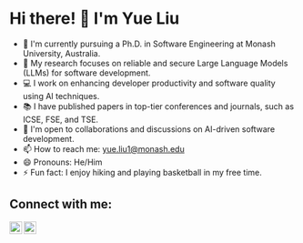 # Hi there! 👋 I'm Yue Liu

- 🔭 I'm currently pursuing a Ph.D. in Software Engineering at Monash University, Australia.
- 🌱 My research focuses on reliable and secure Large Language Models (LLMs) for software development.
- 💻 I work on enhancing developer productivity and software quality using AI techniques.
- 📚 I have published papers in top-tier conferences and journals, such as ICSE, FSE, and TSE.
- 🤝 I'm open to collaborations and discussions on AI-driven software development.
- 📫 How to reach me: yue.liu1@monash.edu
- 😄 Pronouns: He/Him
- ⚡ Fun fact: I enjoy hiking and playing basketball in my free time.

## Connect with me:
[<img align="left" alt="Yue Liu | LinkedIn" width="22px" src="https://cdn.jsdelivr.net/npm/simple-icons@v3/icons/linkedin.svg" />][linkedin]
[<img align="left" alt="Yue Liu | Google Scholar" width="22px" src="https://cdn.jsdelivr.net/npm/simple-icons@v3/icons/googlescholar.svg" />][googlescholar]

[linkedin]: https://www.linkedin.com/in/yue-liu-49305a25b/
[googlescholar]: https://scholar.google.com/citations?user=waVL0PgAAAAJ
